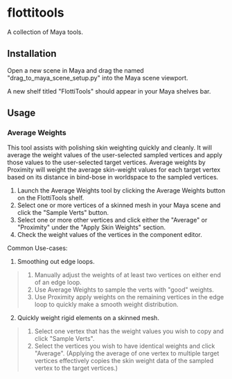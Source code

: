 # flottitools
A collection of Maya tools.

## Installation
Open a new scene in Maya and drag the named "drag_to_maya_scene_setup.py" into the Maya scene viewport.

A new shelf titled "FlottiTools" should appear in your Maya shelves bar.

## Usage
### Average Weights
This tool assists with polishing skin weighting quickly and cleanly.
It will average the weight values of the user-selected sampled vertices and apply those values to the user-selected target vertices.
Average weights by Proximity will weight the average skin-weight values for each target vertex based on its distance in bind-bose in worldspace to the sampled vertices.

1. Launch the Average Weights tool by clicking the Average Weights button on the FlottiTools shelf.
2. Select one or more vertices of a skinned mesh in your Maya scene and click the "Sample Verts" button.
3. Select one or more other vertices and click either the "Average" or "Proximity" under the "Apply Skin Weights" section.
4. Check the weight values of the vertices in the component editor.

Common Use-cases:
1. Smoothing out edge loops.
> 1. Manually adjust the weights of at least two vertices on either end of an edge loop. 
> 2. Use Average Weights to sample the verts with "good" weights.
> 3. Use Proximity apply weights on the remaining vertices in the edge loop to quickly make a smooth weight distribution.
2. Quickly weight rigid elements on a skinned mesh.
> 1. Select one vertex that has the weight values you wish to copy and click "Sample Verts".
> 2. Select the vertices you wish to have identical weights and click "Average".
> (Applying the average of one vertex to multiple target vertices effectively copies the skin weight data of the sampled vertex to the target vertices.)

